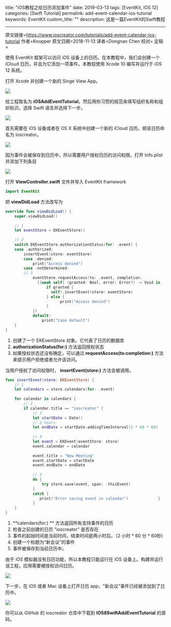 title: "iOS教程之给日历添加事件"
date: 2019-03-13
tags: [EventKit, iOS 12]
categories: [Swift Tutorial]
permalink: add-event-calendar-ios-tutorial
keywords: EventKit
custom_title: ""
description: 这是一篇EventKit的Swift教程

---

 原文链接=https://www.ioscreator.com/tutorials/add-event-calendar-ios-tutorial
 作者=Knopper
 原文日期=2018-11-13
 译者=Dongnan Chen
 校对=
 定稿=

 <!--此处开始正文-->

使用 EventKit 框架可以访问 iOS 设备上的日历。在本教程中，我们会创建一个 iCloud 日历，并且为它添加一项事件。本教程使用 Xcode 10 编写并运行于 iOS 12 系统。

打开 Xcode 并创建一个新的 Singe View App。

![](https://static1.squarespace.com/static/52428a0ae4b0c4a5c2a2cede/t/5be885660ebbe885c5a5c16c/1541965174907/single-view-xcode-template.png?format=1000w)

给工程取名为 **iOSAddEventTutorial**，然后用你习惯的规范来填写组织名称和组织标识。选择 Swift 语言并选择下一步。

![](https://static1.squarespace.com/static/52428a0ae4b0c4a5c2a2cede/t/5be886038985835f89824548/1541965345387/add-event-project.png?format=1000w)

<!--more-->

首先需要在 iOS 设备或者在 OS X 系统中创建一个新的 iCloud 日历。把该日历命名为 ioscreator。

![](https://static1.squarespace.com/static/52428a0ae4b0c4a5c2a2cede/t/5be886a740ec9a97ddc1ccc9/1541965683918/add-calendar-icloud.png?format=1000w)

因为事件会被保存到日历中，所以需要用户授权日历的访问权限。打开 Info.plist 并添加下列条目

![](https://static1.squarespace.com/static/52428a0ae4b0c4a5c2a2cede/t/5be971e403ce64619f8e7382/1542025714657/info-plist-authorize-access-calendar.png?format=1000w)

打开 **ViewController.swift** 文件并导入 EventKit framework

```swift
import EventKit
```

把 **viewDidLoad** 方法改写为

```swift
override func viewDidLoad() {
    super.viewDidLoad()
        
    // 1
    let eventStore = EKEventStore()
        
    // 2
    switch EKEventStore.authorizationStatus(for: .event) {
    case .authorized:
        insertEvent(store: eventStore)
        case .denied:
            print("Access denied")
        case .notDetermined:
        // 3
            eventStore.requestAccess(to: .event, completion:
              {[weak self] (granted: Bool, error: Error?) -> Void in
                  if granted {
                    self!.insertEvent(store: eventStore)
                  } else {
                        print("Access denied")
                  }
            })
            default:
                print("Case default")
    }
}
```

1. 创建了一个 EKEventStore 对象。它代表了日历的数据库
2. **authorizationStatus(for:)** 方法返回授权状态
3. 如果授权状态还没有确定，可以通过 **requestAccess(to:completion:)** 方法来提示用户拒绝或者允许该访问。

当用户授权了访问权限时， **insertEvent(store:)** 方法会被调用。

```swift
func insertEvent(store: EKEventStore) {
    // 1
    let calendars = store.calendars(for: .event)
        
    for calendar in calendars {
        // 2
        if calendar.title == "ioscreator" {
            // 3
            let startDate = Date()
            // 2 hours
            let endDate = startDate.addingTimeInterval(2 * 60 * 60)
                
            // 4
            let event = EKEvent(eventStore: store)
            event.calendar = calendar
                
            event.title = "New Meeting"
            event.startDate = startDate
            event.endDate = endDate
                
            // 5
            do {
                try store.save(event, span: .thisEvent)
            }
            catch {
               print("Error saving event in calendar")             }
            }
    }
}
```

1.  **calendars(for:) ** 方法返回所有支持事件的日历
2.  检查之前创建的日历 "ioscreator" 是否存在
3.  事件的起始时间是当前时间，结束时间是两小时后。（2 小时 \* 60 分 \* 60秒）
4.  创建一个标题为“新会议”的事件
5.  事件被保存到当前日历中。


由于 iOS 模拟器没有日历功能，所以本教程只能运行在 iOS 设备上。构建并运行该工程，应用需要被授权访问日历。

![](https://static1.squarespace.com/static/52428a0ae4b0c4a5c2a2cede/t/5be9743a4ae23793ccaf9e47/1542026312430/ask-permission-access-calendar.png?format=500w)

下一步，在 iOS 或者 Mac 设备上打开日历 app，"新会议"事件已经被添加到了日历中。

![](https://static1.squarespace.com/static/52428a0ae4b0c4a5c2a2cede/t/5be96a001ae6cfbdd7af1dc0/1542026432386/add-entry-calendar.png?format=750w)

你可以从 GitHub 的 ioscreator 仓库中下载到 **IOS8SwiftAddEventTutorial** 的源码。



